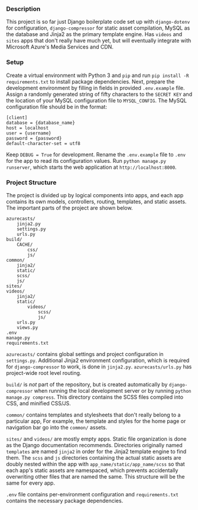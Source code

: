 ### Description

This project is so far just Django boilerplate code set up with `django-dotenv` for configuration, `django-compressor` for static asset compilation, MySQL as the database and Jinja2 as the primary template engine. Has `videos` and `sites` apps that don't really have much yet, but will eventually integrate with Microsoft Azure's Media Services and CDN.

### Setup

Create a virtual environment with Python 3 and `pip` and run `pip install -R requirements.txt` to install package dependencies. Next, prepare the development environment by filling in fields in provided `.env.example` file. Assign a randomly generated string of fifty characters to the `SECRET KEY` and the location of your MySQL configuration file to `MYSQL_CONFIG`. The MySQL configuration file should be in the format:

```
[client]
database = {database_name}
host = localhost
user = {username}
password = {password}
default-character-set = utf8
```

Keep `DEBUG = True` for development. Rename the `.env.example` file to `.env` for the app to read its configuration values. Run `python manage.py runserver`, which starts the web application at `http://localhost:8000`.

### Project Structure

The project is divided up by logical components into apps, and each app contains its own models, controllers, routing, templates, and static assets. The important parts of the project are shown below.

```
azurecasts/
    jinja2.py
    settings.py
    urls.py
build/
    CACHE/
        css/
        js/
common/
    jinja2/
    static/
    scss/
    js/
sites/
videos/
    jinja2/
    static/
        videos/
            scss/
            js/
    urls.py
    views.py
.env
manage.py
requirements.txt
```

`azurecasts/` contains global settings and project configuration in `settings.py`. Additional Jinja2 environment configuration, which is required for `django-compressor` to work, is done in `jinja2.py`. `azurecasts/urls.py` has project-wide root level routing.

`build/` is *not* part of the repository, but is created automatically by `django-compressor` when running the local development server or by running `python manage.py compress`. This directory contains the SCSS files compiled into CSS, and minified CSS/JS.

`common/` contains templates and stylesheets that don't really belong to a particular app, For example, the template and styles for the home page or navigation bar go into the `common/` assets.

`sites/` and `videos/` are mostly empty apps. Static file organization is done as the Django documentation recommends. Directories originally named `templates` are named `jinja2` in order for the Jinja2 template engine to find them. The `scss` and `js` directories containing the actual static assets are doubly nested within the app with `app_name/static/app_name/scss` so that each app's static assets are namespaced, which prevents accidentally overwriting other files that are named the same. This structure will be the same for every app.

`.env` file contains per-environment configuration and `requirements.txt` contains the necessary package dependencies.
